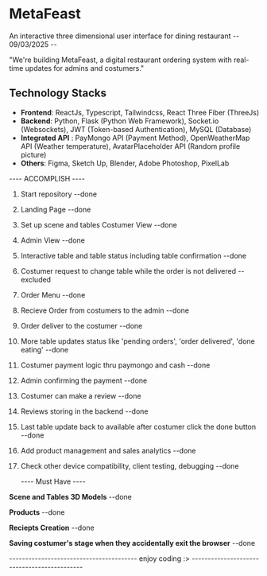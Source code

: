 # MetaFeast

An interactive three dimensional user interface for dining restaurant
-- 09/03/2025 --

"We're building MetaFeast, a digital restaurant ordering system with real-time updates for admins and costumers."

## Technology Stacks

- **Frontend**: ReactJs, Typescript, Tailwindcss, React Three Fiber (ThreeJs)
- **Backend**: Python, Flask (Python Web Framework), Socket.io (Websockets), JWT (Token-based Authentication), MySQL (Database)
- **Integrated API** : PayMongo API (Payment Method), OpenWeatherMap API (Weather temperature), AvatarPlaceholder API (Random profile picture)
- **Others**: Figma, Sketch Up, Blender, Adobe Photoshop, PixelLab

---- ACCOMPLISH ----

1. Start repository --done
2. Landing Page --done
3. Set up scene and tables Costumer View --done
4. Admin View --done
5. Interactive table and table status including table confirmation --done
6. Costumer request to change table while the order is not delivered --excluded
7. Order Menu --done
8. Recieve Order from costumers to the admin --done
9. Order deliver to the costumer --done
10. More table updates status like 'pending orders', 'order delivered', 'done eating' --done
11. Costumer payment logic thru paymongo and cash --done
12. Admin confirming the payment --done
13. Costumer can make a review --done
14. Reviews storing in the backend --done
15. Last table update back to available after costumer click the done button --done
16. Add product management and sales analytics --done
17. Check other device compatibility, client testing, debugging --done

    ---- Must Have ----

**Scene and Tables 3D Models** --done

**Products** --done

**Reciepts Creation** --done

**Saving costumer's stage when they accidentally exit the browser** --done

---------------------------------------- enjoy coding :> --------------------------------------------
